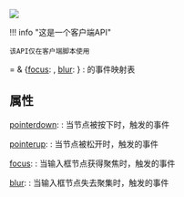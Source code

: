 <a href="https://github.com/qndm"><img src="https://img.shields.io/badge/%E8%B4%A1%E7%8C%AE%E8%80%85-qndm-blue"></img></a>

!!! info "这是一个客户端API"

    该API仅在客户端脚本使用

[](UiInputEvents) = [](UiNodeEvents) & {[focus](property): [](UiInputEvent), [blur](property): [](UiInputEvent)}
:   [](UiInput)的事件映射表

## 属性
[pointerdown](property): [](UiEvent)
:   当节点被按下时，触发的事件

[pointerup](property): [](UiEvent)
:   当节点被松开时，触发的事件

[focus](property): [](UiInputEvent)
:   当输入框节点获得聚焦时，触发的事件

[blur](property): [](UiInputEvent)
:   当输入框节点失去聚集时，触发的事件